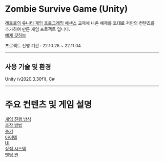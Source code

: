 # Zombie Survive Game (Unity)

<a href="https://www.hanbit.co.kr/store/books/look.php?p_code=B3604463061">레트로의 유니티 게임 프로그래밍 에센스</a> 교재에 나온 예제를 토대로 저만의 컨텐츠를 추가하여 만든 게임 프로젝트 입니다.  
<a href="https://github.com/IJEMIN/Unity-Programming-Essence-2021">예제 깃허브</a>

프로젝트 진행 기간 : 22.10.28 ~ 22.11.04

------

## 사용 기술 및 환경
Unity (v2020.3.30f1), C#

------

# 주요 컨텐츠 및 게임 설명
<a href="https://github.com/yuzy1022/Zombie-Survive-Game/wiki#%EC%A7%84%ED%96%89-%EB%B0%A9%EC%8B%9D">게임 진행 방식</a>  
<a href="https://github.com/yuzy1022/Zombie-Survive-Game/wiki#%EC%A1%B0%EC%9E%91-%EB%B0%A9%EB%B2%95">조작 방법</a>  
<a href="https://github.com/yuzy1022/Zombie-Survive-Game/wiki#%EC%B4%9D%EA%B8%B0">총기</a>  
<a href="https://github.com/yuzy1022/Zombie-Survive-Game/wiki#%EC%95%84%EC%9D%B4%ED%85%9C">아이템</a>  
<a href="https://github.com/yuzy1022/Zombie-Survive-Game/wiki#ui">UI</a>  
<a href="https://github.com/yuzy1022/Zombie-Survive-Game/wiki#%EC%83%81%EC%A0%90">상점 시스템</a>  
<a href="https://github.com/yuzy1022/Zombie-Survive-Game/wiki#%EC%97%94%EB%94%A9%EC%94%AC">엔딩 씬</a>
